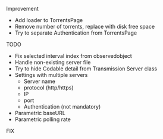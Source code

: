 Improvement

-	Add loader to TorrentsPage
-	Remove number of torrents, replace with disk free space
-	Try to separate Authentication from TorrentsPage

TODO

-	Fix selected interval index from observedobject
-	Handle non-existing server file
-	Try to hide Codable detail from Transmission Server class 
-	Settings with multiple servers
	-	Server name
	-	protocol (http/https)
	-	IP
	-	port
	-	Authentication (not mandatory)
-	Parametric baseURL
-	Parametric polling rate

FIX
